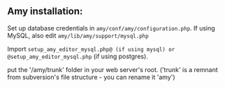 Amy installation:
-----------------

Set up database credentials in `amy/conf/amy/configuration.php`.
If using MySQL, also edit `amy/lib/amy/support/mysql.php`

Import `setup_amy_editor_mysql.php@ (if using mysql) or @setup_amy_editor_mysql.php` (if using postgres).

put the '/amy/trunk' folder in your web server's root. ('trunk' is a remnant from subversion's file structure - you can rename it 'amy')
